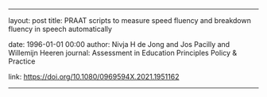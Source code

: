 ---
layout: post
title: PRAAT scripts to measure speed fluency and breakdown fluency in speech automatically

date: 1996-01-01 00:00
author: Nivja H de Jong and Jos Pacilly and Willemijn Heeren
journal: Assessment in Education Principles Policy \& Practice

link: https://doi.org/10.1080/0969594X.2021.1951162

-------